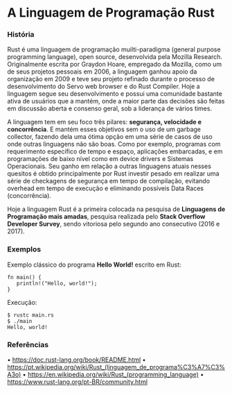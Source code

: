 # A Linguagem de Programação Rust

### História
  Rust é uma linguagem de programação muilti-paradigma (general purpose programming language),  open source, desenvolvida pela Mozilla Research.
  Originalmente escrita por Graydon Hoare, empregado da Mozilla, como um de seus projetos pessoais em 2006, a linguagem ganhou apoio da organização em 2009
e teve seu projeto refinado durante o processo de desenvolvimento do Servo web browser e do Rust Compiler.
  Hoje a linguagem segue seu desenvolvimento e possui uma comunidade bastante ativa de usuários que a mantém, onde a maior parte das decisões são feitas
 em discussão aberta e consenso geral, sob a liderança de vários times.
  
  A linguagem tem em seu foco três pilares: <b>segurança, velocidade e concorrência</b>.
  E mantém esses objetivos sem o uso de um garbage collector, fazendo dela uma ótima opção em uma série de casos de uso onde outras linguagens não são boas.
  Como por exemplo, programas com requerimento específico de tempo e espaço, aplicações embarcadas, e em programações de baixo nível como em device drivers e Sistemas Operacionais.
  Seu ganho em relação a outras linguagens atuais nesses quesitos é obtido principalmente por Rust investir pesado em realizar uma série
de checkagens de segurança em tempo de compilação, evitando overhead em tempo de execução e eliminando possíveis Data Races (concorrência).

 Hoje a linguagem Rust é a primeira colocada na pesquisa de <b>Linguagens de Programação mais amadas</b>, pesquisa realizada pelo <b>Stack Overflow Developer Survey</b>, sendo vitoriosa pelo segundo ano consecutivo (2016 e 2017).

### Exemplos
 Exemplo clássico do programa <b>Hello World!</b> escrito em Rust:
 ```
 fn main() {
    println!("Hello, world!");
 }
 ```
 Execução:
 ```
 $ rustc main.rs
 $ ./main
 Hello, world!
 ```

### Referências
•	https://doc.rust-lang.org/book/README.html
•	https://pt.wikipedia.org/wiki/Rust_(linguagem_de_programa%C3%A7%C3%A3o)
•	https://en.wikipedia.org/wiki/Rust_(programming_language)
•	https://www.rust-lang.org/pt-BR/community.html
